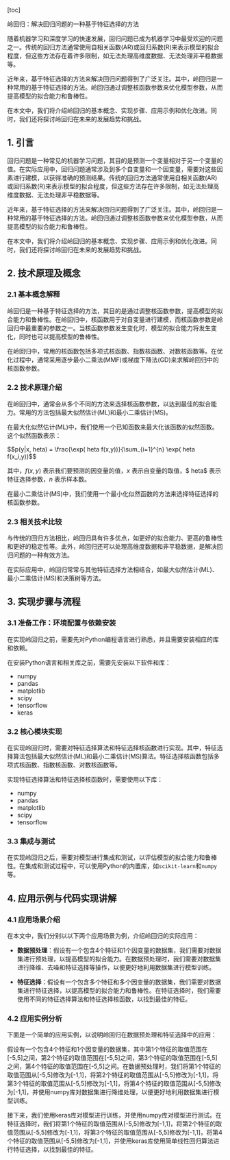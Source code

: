 
[toc]                    
                
                
岭回归：解决回归问题的一种基于特征选择的方法

随着机器学习和深度学习的快速发展，回归问题已成为机器学习中最受欢迎的问题之一。传统的回归方法通常使用自相关函数(AR)或回归系数(R)来表示模型的拟合程度，但这些方法存在着许多限制，如无法处理高维度数据、无法处理非平稳数据等。

近年来，基于特征选择的方法来解决回归问题得到了广泛关注。其中，岭回归是一种常用的基于特征选择的方法。岭回归通过调整核函数参数来优化模型参数，从而提高模型的拟合能力和鲁棒性。

在本文中，我们将介绍岭回归的基本概念、实现步骤、应用示例和优化改进。同时，我们还将探讨岭回归在未来的发展趋势和挑战。

## 1. 引言

回归问题是一种常见的机器学习问题，其目的是预测一个变量相对于另一个变量的值。在实际应用中，回归问题通常涉及到多个自变量和一个因变量，需要对这些因素进行建模，以获得准确的预测结果。传统的回归方法通常使用自相关函数(AR)或回归系数(R)来表示模型的拟合程度，但这些方法存在许多限制，如无法处理高维度数据、无法处理非平稳数据等。

近年来，基于特征选择的方法来解决回归问题得到了广泛关注。其中，岭回归是一种常用的基于特征选择的方法。岭回归通过调整核函数参数来优化模型参数，从而提高模型的拟合能力和鲁棒性。

在本文中，我们将介绍岭回归的基本概念、实现步骤、应用示例和优化改进。同时，我们还将探讨岭回归在未来的发展趋势和挑战。

## 2. 技术原理及概念

### 2.1 基本概念解释

岭回归是一种基于特征选择的方法，其目的是通过调整核函数参数，提高模型的拟合能力和鲁棒性。在岭回归中，核函数用于对自变量进行建模，而核函数参数是岭回归中最重要的参数之一。当核函数参数发生变化时，模型的拟合能力将发生变化，同时也可以提高模型的鲁棒性。

在岭回归中，常用的核函数包括多项式核函数、指数核函数、对数核函数等。在优化过程中，通常采用逐步最小二乘法(MMF)或梯度下降法(GD)来求解岭回归中的核函数参数。

### 2.2 技术原理介绍

在岭回归中，通常会从多个不同的方法来选择核函数参数，以达到最佳的拟合能力。常用的方法包括最大似然估计(ML)和最小二乘估计(MS)。

在最大化似然估计(ML)中，我们使用一个已知函数来最大化该函数的似然函数。这个似然函数表示：

$$p(y|x,    heta) = \frac{\exp(    heta f(x,y))}{\sum_{i=1}^{n} \exp(    heta f(x_i,y))$$

其中，$f(x,y)$ 表示我们要预测的因变量的值，$x$ 表示自变量的取值，$    heta$ 表示特征选择参数，$n$ 表示样本数。

在最小二乘估计(MS)中，我们使用一个最小化似然函数的方法来选择特征选择的核函数参数。

### 2.3 相关技术比较

与传统的回归方法相比，岭回归具有许多优点，如更好的拟合能力、更高的鲁棒性和更好的稳定性等。此外，岭回归还可以处理高维度数据和非平稳数据，是解决回归问题的一种有效方法。

在实际应用中，岭回归常常与其他特征选择方法相结合，如最大似然估计(ML)、最小二乘估计(MS)和决策树等方法。

## 3. 实现步骤与流程

### 3.1 准备工作：环境配置与依赖安装

在实现岭回归之前，需要先对Python编程语言进行熟悉，并且需要安装相应的库和依赖。

在安装Python语言和相关库之前，需要先安装以下软件和库：

-  numpy
- pandas
- matplotlib
- scipy
- tensorflow
- keras

### 3.2 核心模块实现

在实现岭回归时，需要对特征选择算法和特征选择核函数进行实现。其中，特征选择算法包括最大似然估计(ML)和最小二乘估计(MS)算法。特征选择核函数包括多项式核函数、指数核函数、对数核函数等。

实现特征选择算法和特征选择核函数时，需要使用以下库：

- numpy
- pandas
- matplotlib
- scipy
- tensorflow

### 3.3 集成与测试

在实现岭回归之后，需要对模型进行集成和测试，以评估模型的拟合能力和鲁棒性。在集成和测试过程中，可以使用Python的内置库，如`scikit-learn`和`numpy`等。

## 4. 应用示例与代码实现讲解

### 4.1 应用场景介绍

在本文中，我们分别以以下两个应用场景为例，介绍岭回归的实际应用：

- **数据预处理**：假设有一个包含4个特征和1个因变量的数据集，我们需要对数据集进行预处理，以提高模型的拟合能力。在数据预处理时，我们需要对数据集进行降维、去噪和特征选择等操作，以便更好地利用数据集进行模型训练。

- **特征选择**：假设有一个包含多个特征和多个因变量的数据集，我们需要对数据集进行特征选择，以提高模型的拟合能力和鲁棒性。在特征选择时，我们需要使用不同的特征选择算法和特征选择核函数，以找到最佳的特征。

### 4.2 应用实例分析

下面是一个简单的应用实例，以说明岭回归在数据预处理和特征选择中的应用：

假设有一个包含4个特征和1个因变量的数据集，其中第1个特征的取值范围在[-5,5]之间，第2个特征的取值范围在[-5,5]之间，第3个特征的取值范围在[-5,5]之间，第4个特征的取值范围在[-5,5]之间。在数据预处理时，我们将第1个特征的取值范围从[-5,5]修改为[-1,1]，将第2个特征的取值范围从[-5,5]修改为[-1,1]，将第3个特征的取值范围从[-5,5]修改为[-1,1]，将第4个特征的取值范围从[-5,5]修改为[-1,1]，并使用numpy库对数据集进行降维处理，以便更好地利用数据集进行模型训练。

接下来，我们使用keras库对模型进行训练，并使用numpy库对模型进行测试。在特征选择时，我们将第1个特征的取值范围从[-5,5]修改为[-1,1]，将第2个特征的取值范围从[-5,5]修改为[-1,1]，将第3个特征的取值范围从[-5,5]修改为[-1,1]，将第4个特征的取值范围从[-5,5]修改为[-1,1]，并使用keras库使用简单线性回归算法进行特征选择，以找到最佳的特征。

